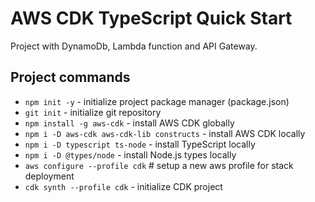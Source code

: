 # AWS CDK TypeScript Quick Start

Project with DynamoDb, Lambda function and API Gateway.

## Project commands

- `npm init -y` - initialize project package manager (package.json)
- `git init` - initialize git repository
- `npm install -g aws-cdk` - install AWS CDK globally
- `npm i -D aws-cdk aws-cdk-lib constructs` - install AWS CDK locally
- `npm i -D typescript ts-node` - install TypeScript locally
- `npm i -D @types/node` - install Node.js types locally
- `aws configure --profile cdk` # setup a new aws profile for stack deployment
- `cdk synth --profile cdk` - initialize CDK project
